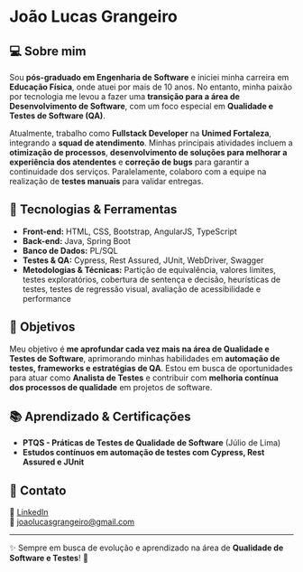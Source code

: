 # João Lucas Grangeiro  

## 💻 Sobre mim  

Sou **pós-graduado em Engenharia de Software** e iniciei minha carreira em **Educação Física**, onde atuei por mais de 10 anos. No entanto, minha paixão por tecnologia me levou a fazer uma **transição para a área de Desenvolvimento de Software**, com um foco especial em **Qualidade e Testes de Software (QA)**.  

Atualmente, trabalho como **Fullstack Developer** na **Unimed Fortaleza**, integrando a **squad de atendimento**. Minhas principais atividades incluem a **otimização de processos**, **desenvolvimento de soluções para melhorar a experiência dos atendentes** e **correção de bugs** para garantir a continuidade dos serviços. Paralelamente, colaboro com a equipe na realização de **testes manuais** para validar entregas.  

## 🚀 Tecnologias & Ferramentas  

- **Front-end:** HTML, CSS, Bootstrap, AngularJS, TypeScript  
- **Back-end:** Java, Spring Boot  
- **Banco de Dados:** PL/SQL  
- **Testes & QA:** Cypress, Rest Assured, JUnit, WebDriver, Swagger  
- **Metodologias & Técnicas:** Partição de equivalência, valores limites, testes exploratórios, cobertura de sentença e decisão, heurísticas de testes, testes de regressão visual, avaliação de acessibilidade e performance  

## 🎯 Objetivos  

Meu objetivo é **me aprofundar cada vez mais na área de Qualidade e Testes de Software**, aprimorando minhas habilidades em **automação de testes, frameworks e estratégias de QA**. Estou em busca de oportunidades para atuar como **Analista de Testes** e contribuir com **melhoria contínua dos processos de qualidade** em projetos de software.  

## 📚 Aprendizado & Certificações  

- **PTQS - Práticas de Testes de Qualidade de Software** (Júlio de Lima)  
- **Estudos contínuos em automação de testes com Cypress, Rest Assured e JUnit**  

## 📢 Contato  

🔗 [LinkedIn](https://www.linkedin.com/in/joaolucas-qa)  
📧 joaolucasgrangeiro@gmail.com  

---  

✨ Sempre em busca de evolução e aprendizado na área de **Qualidade de Software e Testes**! 🚀  
